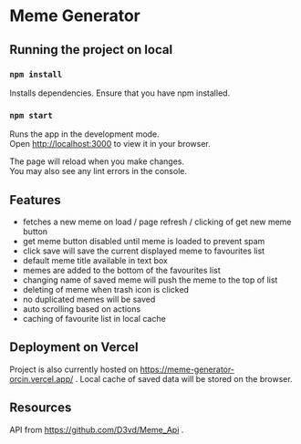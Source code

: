 # Meme Generator
## Running the project on local
### `npm install`

Installs dependencies. Ensure that you have npm installed.
### `npm start`

Runs the app in the development mode.\
Open [http://localhost:3000](http://localhost:3000) to view it in your browser.

The page will reload when you make changes.\
You may also see any lint errors in the console.

## Features

- fetches a new meme on load / page refresh / clicking of get new meme button
- get meme button disabled until meme is loaded to prevent spam
- click save will save the current displayed meme to favourites list
- default meme title available in text box
- memes are added to the bottom of the favourites list
- changing name of saved meme will push the meme to the top of list
- deleting of meme when trash icon is clicked
- no duplicated memes will be saved
- auto scrolling based on actions
- caching of favourite list in local cache 

## Deployment on Vercel

Project is also currently hosted on https://meme-generator-orcin.vercel.app/ .
Local cache of saved data will be stored on the browser.

## Resources

API from https://github.com/D3vd/Meme_Api .

